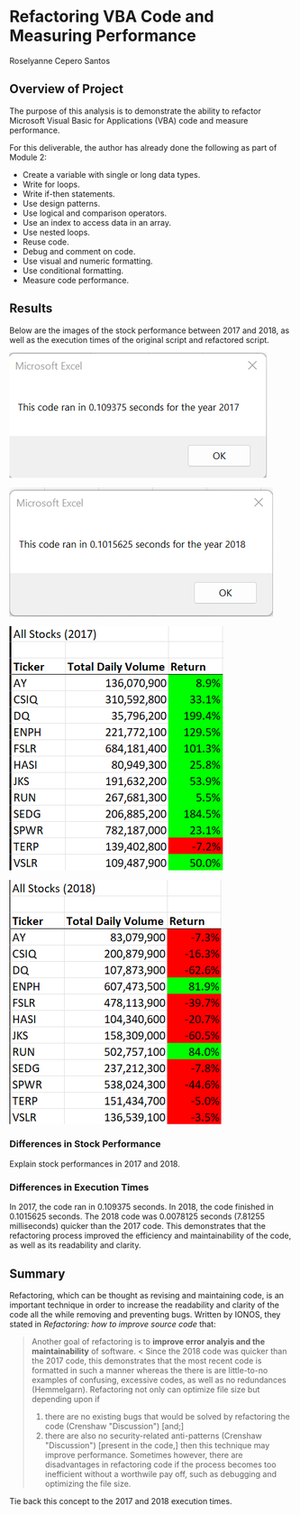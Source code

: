 # Refactoring VBA Code and Measuring Performance
Roselyanne Cepero Santos

## Overview of Project
The purpose of this analysis is to demonstrate the ability to refactor Microsoft Visual Basic for Applications (VBA) code and measure performance. 

For this deliverable, the author has already done the following as part of Module 2:
* Create a variable with single or long data types.
* Write for loops.
* Write if-then statements.
* Use design patterns.
* Use logical and comparison operators.
* Use an index to access data in an array.
* Use nested loops.
* Reuse code.
* Debug and comment on code.
* Use visual and numeric formatting.
* Use conditional formatting.
* Measure code performance.

## Results
Below are the images of the stock performance between 2017 and 2018, as well as the execution times of the original script and refactored script.

![Click here to view VBA_Challenge_2017.png](VBA_Challenge_2017.png)

![Click here to view VBA_Challenge_2018.png](VBA_Challenge_2018.png)

![Click here to view VBA_Stock_Performance_2017.png](VBA_Stock_Performance_2017.png)

![Click here to view VBA_Stock_Performance_2018.png](VBA_Stock_Performance_2018.png)

### Differences in Stock Performance
Explain stock performances in 2017 and 2018.

### Differences in Execution Times
In  2017, the code ran in 0.109375 seconds. In 2018, the code finished in 0.1015625 seconds. The 2018 code was 0.0078125 seconds (7.81255 milliseconds) quicker than the 2017 code. This demonstrates that the refactoring process improved the efficiency and maintainability of the code, as well as its readability and clarity. 

## Summary
Refactoring, which can be thought as revising and maintaining code, is an important technique in order to increase the readability and clarity of the code all the while removing and preventing bugs. Written by IONOS, they stated in *Refactoring: how to improve source code* that:
> Another goal of refactoring is to **improve error analyis and the maintainability** of software. <
Since the 2018 code was quicker than the 2017 code, this demonstrates that the most recent code is formatted in such a manner whereas the there is are little-to-no examples of confusing, excessive codes, as well as no redundances (Hemmelgarn). Refactoring not only can optimize file size but depending upon if 
> 1. there are no existing bugs that would be solved by refactoring the code (Crenshaw "Discussion") [and;] 
> 2. there are also no security-related anti-patterns (Crenshaw "Discussion") [present in the code,] 
then this technique may improve performance. Sometimes however, there are disadvantages in refactoring code if the process becomes too inefficient without a worthwile pay off, such as debugging and optimizing the file size. 

Tie back this concept to the 2017 and 2018 execution times.
